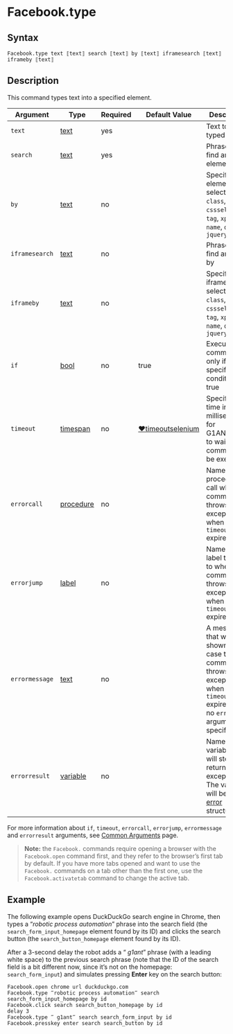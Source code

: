 # Facebook.type

## Syntax

```G1ANT
Facebook.type text ⟦text⟧ search ⟦text⟧ by ⟦text⟧ iframesearch ⟦text⟧ iframeby ⟦text⟧
```

## Description

This command types text into a specified element.

| Argument | Type | Required | Default Value | Description |
| -------- | ---- | -------- | ------------- | ----------- |
|`text`| [text](https://manual.g1ant.com/link/G1ANT.Language/G1ANT.Language/Structures/TextStructure.md) | yes |   | Text to be typed |
|`search`| [text](https://manual.g1ant.com/link/G1ANT.Language/G1ANT.Language/Structures/TextStructure.md) | yes |  | Phrase to find an element by |
|`by`| [text](https://manual.g1ant.com/link/G1ANT.Language/G1ANT.Language/Structures/TextStructure.md) | no |  | Specifies an element selector: `id`, `class`, `cssselector`, `tag`, `xpath`, `name`, `query`, `jquery` |
|`iframesearch`| [text](https://manual.g1ant.com/link/G1ANT.Language/G1ANT.Language/Structures/TextStructure.md) | no |  | Phrase to find an iframe by |
|`iframeby`| [text](https://manual.g1ant.com/link/G1ANT.Language/G1ANT.Language/Structures/TextStructure.md) | no |  | Specifies an iframe selector: `id`, `class`, `cssselector`, `tag`, `xpath`, `name`, `query`, `jquery` |
| `if`           | [bool](https://manual.g1ant.com/link/G1ANT.Language/G1ANT.Language/Structures/BooleanStructure.md) | no       | true                                                         | Executes the command only if a specified condition is true   |
| `timeout`      | [timespan](https://manual.g1ant.com/link/G1ANT.Language/G1ANT.Language/Structures/TimeSpanStructure.md) | no       | [♥timeoutselenium](https://manual.g1ant.com/link/G1ANT.Addon.Selenium/G1ANT.Addon.Selenium/Variables/TimeoutSeleniumVariable.md) | Specifies time in milliseconds for G1ANT.Robot to wait for the command to be executed |
| `errorcall`    | [procedure](https://manual.g1ant.com/link/G1ANT.Language/G1ANT.Language/Structures/ProcedureStructure.md) | no       |                                                              | Name of a procedure to call when the command throws an exception or when a given `timeout` expires |
| `errorjump`    | [label](https://manual.g1ant.com/link/G1ANT.Language/G1ANT.Language/Structures/LabelStructure.md) | no       |                                                              | Name of the label to jump to when the command throws an exception or when a given `timeout` expires |
| `errormessage` | [text](https://manual.g1ant.com/link/G1ANT.Language/G1ANT.Language/Structures/TextStructure.md) | no       |                                                              | A message that will be shown in case the command throws an exception or when a given `timeout` expires, and no `errorjump` argument is specified |
| `errorresult`  | [variable](https://manual.g1ant.com/link/G1ANT.Language/G1ANT.Language/Structures/VariableStructure.md) | no       |                                                              | Name of a variable that will store the returned exception. The variable will be of [error](https://manual.g1ant.com/link/G1ANT.Language/G1ANT.Language/Structures/ErrorStructure.md) structure |

For more information about `if`, `timeout`, `errorcall`, `errorjump`, `errormessage` and `errorresult` arguments, see [Common Arguments](https://manual.g1ant.com/link/G1ANT.Manual/appendices/common-arguments.md) page.

> **Note:** the `Facebook.` commands require opening a browser with the `Facebook.open` command first, and they refer to the browser’s first tab by default. If you have more tabs opened and want to use the `Facebook.` commands on a tab other than the first one, use the `Facebook.activatetab` command to change the active tab.

## Example

The following example opens DuckDuckGo search engine in Chrome, then types a “*robotic process automation*” phrase into the search field (the `search_form_input_homepage` element found by its ID) and clicks the search button (the `search_button_homepage` element found by its ID).

After a 3-second delay the robot adds a “ *g1ant*” phrase (with a leading white space) to the previous search phrase (note that the ID of the search field is a bit different now, since it’s not on the homepage: `search_form_input`) and simulates pressing **Enter** key on the search button:

```G1ANT
Facebook.open chrome url duckduckgo.com
Facebook.type ‴robotic process automation‴ search search_form_input_homepage by id
Facebook.click search search_button_homepage by id
delay 3
Facebook.type ‴ g1ant‴ search search_form_input by id
Facebook.presskey enter search search_button by id
```
